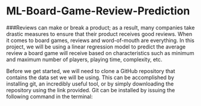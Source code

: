 # ML-Board-Game-Review-Prediction
###Reviews can make or break a product; as a result, many companies take drastic measures to ensure that their product receives good reviews. When it comes to board games, reviews and word-of-mouth are everything. In this project, we will be using a linear regression model to predict the average review a board game will receive based on characteristics such as minimum and maximum number of players, playing time, complexity, etc.

Before we get started, we will need to clone a GitHub repository that contains the data set we will be using. This can be accomplished by installing git, an incredibly useful tool, or by simply downloading the repository using the link provided. Git can be installed by issuing the following command in the terminal:
